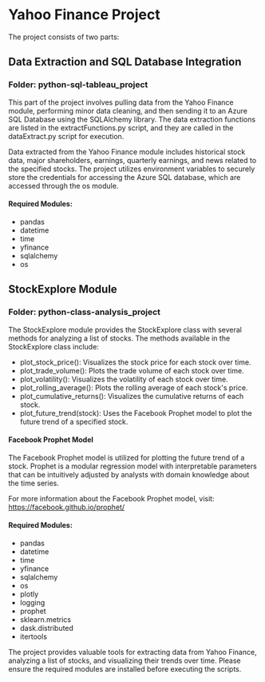 # Yahoo Finance Project

The project consists of two parts:

## Data Extraction and SQL Database Integration
### Folder: python-sql-tableau_project
This part of the project involves pulling data from the Yahoo Finance module, performing minor data cleaning, and then sending it to an Azure SQL Database using the SQLAlchemy library. The data extraction functions are listed in the extractFunctions.py script, and they are called in the dataExtract.py script for execution.

Data extracted from the Yahoo Finance module includes historical stock data, major shareholders, earnings, quarterly earnings, and news related to the specified stocks. The project utilizes environment variables to securely store the credentials for accessing the Azure SQL database, which are accessed through the os module.

#### Required Modules:
- pandas
- datetime
- time
- yfinance
- sqlalchemy
- os

## StockExplore Module
### Folder: python-class-analysis_project
The StockExplore module provides the StockExplore class with several methods for analyzing a list of stocks. The methods available in the StockExplore class include:
- plot_stock_price(): Visualizes the stock price for each stock over time.
- plot_trade_volume(): Plots the trade volume of each stock over time.
- plot_volatility(): Visualizes the volatility of each stock over time.
- plot_rolling_average(): Plots the rolling average of each stock's price.
- plot_cumulative_returns(): Visualizes the cumulative returns of each stock.
- plot_future_trend(stock): Uses the Facebook Prophet model to plot the future trend of a specified stock.

#### Facebook Prophet Model
The Facebook Prophet model is utilized for plotting the future trend of a stock. Prophet is a modular regression model with interpretable parameters that can be intuitively adjusted by analysts with domain knowledge about the time series.

For more information about the Facebook Prophet model, visit: https://facebook.github.io/prophet/

#### Required Modules:
- pandas
- datetime
- time
- yfinance
- sqlalchemy
- os
- plotly
- logging
- prophet
- sklearn.metrics
- dask.distributed
- itertools

The project provides valuable tools for extracting data from Yahoo Finance, analyzing a list of stocks, and visualizing their trends over time. Please ensure the required modules are installed before executing the scripts.